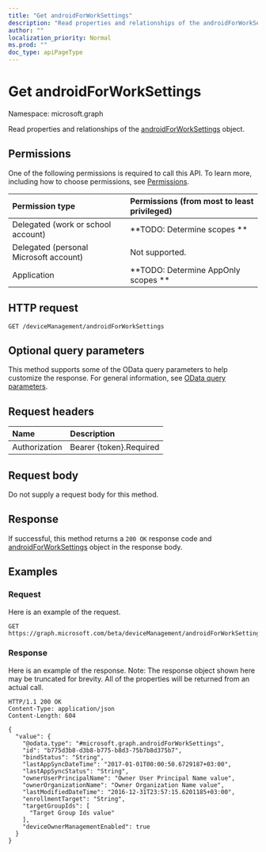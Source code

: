 ```yaml
---
title: "Get androidForWorkSettings"
description: "Read properties and relationships of the androidForWorkSettings object."
author: ""
localization_priority: Normal
ms.prod: ""
doc_type: apiPageType
---
```


# Get androidForWorkSettings

Namespace: microsoft.graph

Read properties and relationships of the [androidForWorkSettings](../resources/androidforworksettings.md) object.

## Permissions
One of the following permissions is required to call this API. To learn more, including how to choose permissions, see [Permissions](/concepts/permissions-reference.md).

|Permission type|Permissions (from most to least privileged)|
|:---|:---|
|Delegated (work or school account)|**TODO: Determine scopes **|
|Delegated (personal Microsoft account)|Not supported.|
|Application|**TODO: Determine AppOnly scopes **|

## HTTP request
<!-- {
  "blockType": "ignored"
}
-->
``` http
GET /deviceManagement/androidForWorkSettings
```

## Optional query parameters
This method supports some of the OData query parameters to help customize the response. For general information, see [OData query parameters](/graph/query-parameters).

## Request headers
|Name|Description|
|:---|:---|
|Authorization|Bearer {token}.Required|

## Request body
Do not supply a request body for this method.

## Response
If successful, this method returns a `200 OK` response code and [androidForWorkSettings](../resources/androidforworksettings.md) object in the response body.

## Examples

### Request
Here is an example of the request.
<!-- {
  "blockType": "request",
  "name": "get_androidforworksettings"
}
-->
``` http
GET https://graph.microsoft.com/beta/deviceManagement/androidForWorkSettings
```

### Response
Here is an example of the response. Note: The response object shown here may be truncated for brevity. All of the properties will be returned from an actual call.
<!-- {
  "blockType": "response",
  "truncated": true,
  "@odata.type": "microsoft.graph.androidForWorkSettings"
}
-->
``` http
HTTP/1.1 200 OK
Content-Type: application/json
Content-Length: 604

{
  "value": {
    "@odata.type": "#microsoft.graph.androidForWorkSettings",
    "id": "b775d3b8-d3b8-b775-b8d3-75b7b8d375b7",
    "bindStatus": "String",
    "lastAppSyncDateTime": "2017-01-01T00:00:50.6729187+03:00",
    "lastAppSyncStatus": "String",
    "ownerUserPrincipalName": "Owner User Principal Name value",
    "ownerOrganizationName": "Owner Organization Name value",
    "lastModifiedDateTime": "2016-12-31T23:57:15.6201185+03:00",
    "enrollmentTarget": "String",
    "targetGroupIds": [
      "Target Group Ids value"
    ],
    "deviceOwnerManagementEnabled": true
  }
}
```

